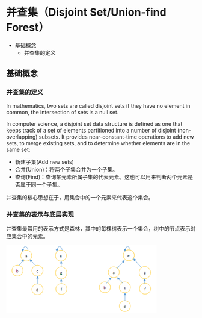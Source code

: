 # 并查集（Disjoint Set/Union-find Forest）

- 基础概念
  - 并查集的定义

## 基础概念

### 并查集的定义

In mathematics, two sets are called disjoint sets if they have no element in common, the intersection of sets is a null set.

In computer science, a disjoint set data structure is defined as one that keeps track of a set of elements partitioned into a number of disjoint (non-overlapping) subsets. It provides near-constant-time operations to add new sets, to merge existing sets, and to determine whether elements are in the same set:

- 新建子集(Add new sets)
- 合并(Union)：将两个子集合并为一个子集。
- 查询(Find)：查询某元素所属子集的代表元素。这也可以用来判断两个元素是否属于同一个子集。

并查集的核心思想在于，用集合中的一个元素来代表这个集合。

### 并查集的表示与底层实现

并查集最常用的表示方式是森林，其中的每棵树表示一个集合，树中的节点表示对应集合中的元素。

<img src="https://github.com/TBD2021/Salt-and-Computer-Science/blob/main/Algorithms/img/DisjointSet1.png" width=400px>


